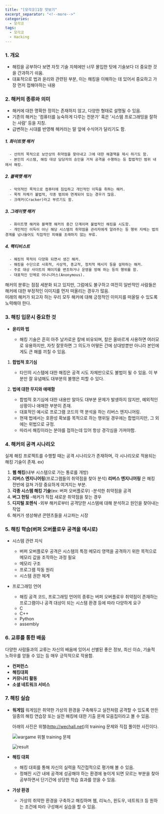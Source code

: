 ```yaml
---
title: "[모각코]1장 맛보기"
excerpt_separator: "<!--more-->"
categories:
  - 모각코
tags:
  - 모각코
  - Hacking
---
```


### 1. **개요**

- 해킹을 공부하다 보면 자칫 기술 자체에만 너무 몰입한 탓에 기술보다 더 중요한 것을 간과하기 쉬움.
- 대표적으로 법과 윤리와 관련된 부분, 이는 해킹을 이해하는 데 있어서 중요하고 가장 먼저 접해야하는 내용

### 2. **해커의 종류와 의미**

- 해커에 대한 명확한 정의는 존재하지 않고, 다양한 형태로 설명될 수 있음.
- 기존의 해커는 '컴퓨터를 능숙하게 다루는 전문가' 혹은 '시스템 프로그래밍을 잘하는 사람' 등을 지칭.
- 급변하는 시대를 반영해 해커라는 말 앞에 수식어가 달리기도 함.

##### 1. **화이트햇 해커**

      - 선의의 목적으로 보안상의 취약점을 찾아내고 그에 대한 해결책을 제시 하기도 함.
      - 본인의 시스템, 해킹 대상 담당자의 승인을 거쳐 공격을 수행하는 등 합법적인 범위 내에서 해킹.

##### 2. **블랙햇 해커**

      - 악의적인 목적으로 컴퓨터에 침입하고 개인적인 이득을 취하는 해커.
      - 목적 자체가 불법적, 각종 범죄와 연계되어 있는 경우가 많음.
      - 크래커(Cracker)라고 부르기도 함.

##### 3. **그레이햇 해커**

      - 화이트햇 해커와 블랙햇 해커의 중간 단계이며 불법적인 해킹을 시도함.
      - 개인적인 이득이 아닌 해당 시스템의 취약점을 관리자에게 알려주는 등 행위 자체는 법의 경계를 넘나들어도 직접적인 피해를 초래하지 않는 부류.

##### 4. **핵티비스트**

      - 해킹의 목적이 다양화 되면서 생긴 해커.
      - 해킹을 수단으로 사회적, 사상적, 종교적, 정치적 메시지 등을 설파하는 해커.
      - 주로 대상 사이트의 페이지를 변조하거나 운영을 방해 하는 등의 행위를 함.
      - 대표적인 단체로 어나니머스(Anonymous).

해커의 분류는 점점 세분화 되고 있지만, 그럼에도 불구하고 여전히 일반적인 사람들은 해커에 대한 부정적인 이미지를 먼저 떠올리는 경우가 많음.  
미래의 해커가 되고자 하는 우리 모두 해커에 대해 긍정적인 이미지를 떠올릴 수 있도록 노력해야 한다.

### 3. **해킹 입문시 중요한 것**

- **윤리와 법**

  - 해킹 기술은 흔히 아주 날카로운 칼에 비유되며, 칼은 올바르게 사용하면 여러모로 유용하지만, 자칫 잘못하면 그 의도가 어떻든 간에 상대방뿐만 아니라 본인에게도 큰 해를 끼칠 수 있음.

1.  **합법적 호기심**

    - 타인의 시스템에 대한 해킹은 공격 시도 자체만으로도 불법이 될 수 있음. 이 부분만 잘 유념해도 대부분의 불행은 피할 수 있다.

2.  **법에 대한 무지와 애매함**

    - 합법적 호기심에 대한 내용만 알아도 대부분 문제가 발생하지 않지만, 예외적인 상황이나 애매한 부분이 존재.
    - 대표적인 예시로 프로그램 코드의 역 분석을 하는 리버스 엔지니어링.
    - 현재 법에서는 호환성 확보를 목적으로 하는 행위일 경우에는 합법이지만, 그 외에는 위법으로 규정.
    - 따라서 해킹이라는 분야를 접하는데 있어 항상 경각심을 가져야함.

### 4. 해커의 공격 시나리오

실제 해킹 프로젝트를 수행할 때는 공격 시나리오가 존재하며, 각 시나리오로 적용되는 해킹 기술이 존재.
ex)

1.  **웹 해킹**(내부 시스템으로 가는 통로를 개방)
2.  **리버스 엔지니어링**(프로그램들의 취약점을 찾아 분석) **리버스 엔지니어링** 은 해킹 전반에 걸쳐 가장 중요하게 여겨지는 부분.
3.  **각종 시스템 해킹 기술**(ex: 버퍼 오버플로우) -분석한 취약점을 공격
4.  **버그 헌팅** -해커가 직접 새로운 취약점을 찾는 경우
5.  **디지털 포렌식** -외부 해커로부터 공격당한 시스템에 대해 분석하고 원인을 찾아내는 작업
6.  해커가 생상해낸 콘텐츠들을 사고파는 시장

### 5. 해킹 학습(버퍼 오버플로우 공격을 예시로)

- 시스템 관련 지식

  - 버퍼 오버플로우 공격은 시스템의 특정 메모리 영역을 공격하기 위한 목적으로 메모리 값을 조작하는 과정 필요

  * 메모리 구조
  * 프로그램 작동 원리
  * 시스템 권한 체계

- 프로그래밍 언어

  - 해킹 공격 코드, 프로그래밍 언어의 종류는 버퍼 오버플로우 취약점이 존재하는 프로그램이나 공격 대상이 되는 시스템 환경 등에 따라 다양하게 요구

  * C
  * C++
  * Python
  * assembly

### 6. 교류를 통한 배움

다양한 사람들과의 교류는 자신의 배움에 있어서 선별된 좋은 정보, 최신 이슈, 기술적 노하우를 얻들 수 있는 등 매우 긍적적으로 작용함.

- **컨퍼런스**
- **해킹대회**
- **커뮤니티 활동**
- **소셜 네트워크 서비스**

### 7. 해킹 실습

- **워게임**
  워게임은 취약한 가상의 환경을 구축해두고 실전처럼 공격할 수 있도록 만든 일종의 해킹 연습장 또는 실전 해킹에 대한 기출 문제 모음집이라고 볼 수 있음.

  아래의 사진은 위챌(http://wechall.net)의 training 문제와 직접 풀이한 사진이다.

  ![wargame 위첼 training 문제](https://user-images.githubusercontent.com/66258691/124764215-ad7dd180-df6f-11eb-9b63-11f52eb7d5ef.png)

  ![result](https://user-images.githubusercontent.com/66258691/124764991-81af1b80-df70-11eb-801e-8acc8850da42.png)

- **해킹 대회**

  - 해킹 대회를 통해 자신의 실력을 직간접적으로 평가해 볼 수 있음.
  - 정해진 시간 내에 공격에 성공해야 하는 환경에 놓이게 되면 모르는 부분을 찾아 공부하면서 단기간에 상당한 학습 효과를 얻을 수 있음.

- **가상 환경**
  - 가상의 취약한 환경을 구축하고 해킹하며 웹, 리눅스, 윈도우, 네트워크 등 원하는 조건에 따라 구성해서 실습을 할 수 있음.
